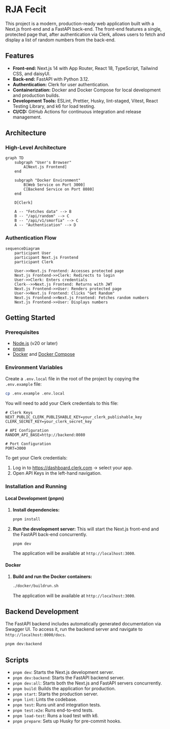 # RJA Fecit

This project is a modern, production-ready web application built with a Next.js front-end and a FastAPI back-end. The front-end features a single, protected page that, after authentication via Clerk, allows users to fetch and display a list of random numbers from the back-end.

## Features

- **Front-end:** Next.js 14 with App Router, React 18, TypeScript, Tailwind CSS, and daisyUI.
- **Back-end:** FastAPI with Python 3.12.
- **Authentication:** Clerk for user authentication.
- **Containerization:** Docker and Docker Compose for local development and production builds.
- **Development Tools:** ESLint, Prettier, Husky, lint-staged, Vitest, React Testing Library, and k6 for load testing.
- **CI/CD:** GitHub Actions for continuous integration and release management.

## Architecture

### High-Level Architecture

```mermaid
graph TD
    subgraph "User's Browser"
        A[Next.js Frontend]
    end

    subgraph "Docker Environment"
        B[Web Service on Port 3000]
        C[Backend Service on Port 8080]
    end

    D[Clerk]

    A -- "Fetches data" --> B
    B -- "/api/random" --> C
    B -- "/api/v1/smorfia" --> C
    A -- "Authentication" --> D
```

### Authentication Flow

```mermaid
sequenceDiagram
    participant User
    participant Next.js Frontend
    participant Clerk

    User->>Next.js Frontend: Accesses protected page
    Next.js Frontend->>Clerk: Redirects to login
    User->>Clerk: Enters credentials
    Clerk-->>Next.js Frontend: Returns with JWT
    Next.js Frontend->>User: Renders protected page
    User->>Next.js Frontend: Clicks "Get Random"
    Next.js Frontend->>Next.js Frontend: Fetches random numbers
    Next.js Frontend->>User: Displays numbers
```

## Getting Started

### Prerequisites

- [Node.js](https://nodejs.org/) (v20 or later)
- [pnpm](https://pnpm.io/)
- [Docker](https://www.docker.com/) and [Docker Compose](https://docs.docker.com/compose/)

### Environment Variables

Create a `.env.local` file in the root of the project by copying the `.env.example` file:

```bash
cp .env.example .env.local
```

You will need to add your Clerk credentials to this file:

```dotenv
# Clerk Keys
NEXT_PUBLIC_CLERK_PUBLISHABLE_KEY=your_clerk_publishable_key
CLERK_SECRET_KEY=your_clerk_secret_key

# API Configuration
RANDOM_API_BASE=http://backend:8080

# Port Configuration
PORT=3000
```

To get your Clerk credentials:
1. Log in to https://dashboard.clerk.com → select your app.
2. Open API Keys in the left-hand navigation.

### Installation and Running

#### Local Development (pnpm)

1.  **Install dependencies:**
    ```bash
    pnpm install
    ```

2.  **Run the development server:**
    This will start the Next.js front-end and the FastAPI back-end concurrently.
    ```bash
    pnpm dev
    ```

    The application will be available at `http://localhost:3000`.

#### Docker

1.  **Build and run the Docker containers:**
    ```bash
    ./docker/buildrun.sh
    ```

    The application will be available at `http://localhost:3000`.

## Backend Development

The FastAPI backend includes automatically generated documentation via Swagger UI. To access it, run the backend server and navigate to `http://localhost:8000/docs`.

```bash
pnpm dev:backend
```

## Scripts

- `pnpm dev`: Starts the Next.js development server.
- `pnpm dev:backend`: Starts the FastAPI backend server.
- `pnpm dev:all`: Starts both the Next.js and FastAPI servers concurrently.
- `pnpm build`: Builds the application for production.
- `pnpm start`: Starts the production server.
- `pnpm lint`: Lints the codebase.
- `pnpm test`: Runs unit and integration tests.
- `pnpm test:e2e`: Runs end-to-end tests.
- `pnpm load-test`: Runs a load test with k6.
- `pnpm prepare`: Sets up Husky for pre-commit hooks.
